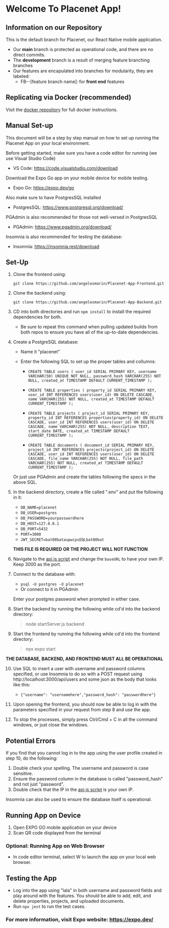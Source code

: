 # Welcome To Placenet App!

## Information on our Repository
This is the default branch for Placenet, our React Native mobile application. 
   * Our **main** branch is protected as operational code, and there are no direct commits.
   * The **development** branch is a result of merging feature branching branches
   * Our features are encapulated into branches for modularity, they are labeled:
     * FB--[feature branch name]: for **front end** features

## Replicating via Docker (recommended)

Visit the [docker repository](https://github.com/angelesmarin/PlacenetDocker) for full docker instructions.

## Manual Set-up
This document will be a step by step manual on how to set up running the Placenet App on your local environment. 

Before getting started, make sure you have a code editor for running (we use Visual Studio Code)
- VS Code: https://code.visualstudio.com/download

Download the Expo Go app on your mobile device for mobile testing.
- Expo Go: https://expo.dev/go

Also make sure to have PostgresSQL installed
- PostgresSQL: https://www.postgresql.org/download/

PGAdmin is also recommended for those not well-versed in PostgresSQL
- PGAdmin: https://www.pgadmin.org/download/

Insomnia is also recommended for testing the database:
- Insomnia: https://insomnia.rest/download 

## Set-Up

1. Clone the frontend using: 

   `git clone https://github.com/angelesmarin/Placenet-App-Frontend.git`

2. Clone the backend using:

   `git clone https://github.com/angelesmarin/Placenet-App-Backend.git `

3. CD into both directories and run `npm install` to install the required dependencies for both.
   - Be sure to repeat this command when pulling updated builds from both repos to ensure you have all of the up-to-date dependencies.

5. Create a PostgreSQL database:

    - Name it "placenet"

    - Enter the following SQL to set up the proper tables and collumns:
    
      - `CREATE TABLE users (
      user_id SERIAL PRIMARY KEY,
      username VARCHAR(50) UNIQUE NOT NULL,
      password_hash VARCHAR(255) NOT NULL,
      created_at TIMESTAMP DEFAULT CURRENT_TIMESTAMP
      );`
  
      - `CREATE TABLE properties (
      property_id SERIAL PRIMARY KEY,
      user_id INT REFERENCES users(user_id) ON DELETE CASCADE,
      name VARCHAR(255) NOT NULL,
      created_at TIMESTAMP DEFAULT CURRENT_TIMESTAMP
      );`
  
      - `CREATE TABLE projects (
      project_id SERIAL PRIMARY KEY,
      property_id INT REFERENCES properties(property_id) ON DELETE CASCADE,
      user_id INT REFERENCES users(user_id) ON DELETE CASCADE,
      name VARCHAR(255) NOT NULL,
      description TEXT,
      start_date DATE,
      created_at TIMESTAMP DEFAULT CURRENT_TIMESTAMP
      );`
  
      - `CREATE TABLE documents (
      document_id SERIAL PRIMARY KEY,
      project_id INT REFERENCES projects(project_id) ON DELETE CASCADE,
      user_id INT REFERENCES users(user_id) ON DELETE CASCADE,
      file_name VARCHAR(255) NOT NULL,
      file_path VARCHAR(255) NOT NULL,
      created_at TIMESTAMP DEFAULT CURRENT_TIMESTAMP
      );`

    Or just use PGAdmin and create the tables following the specs in the above SQL.

6. In the backend directory, create a file called ".env" and put the following in it:
    - `DB_NAME=placenet`
    - `DB_USER=postgres`
    - `DB_PASSWORD=yourpasswordhere`
    - `DB_HOST=127.0.0.1`
    - `DB_PORT=5432`
    - `PORT=3000`
    - `JWT_SECRET=bat00bataupwcpsEQLbat00bat`

    **THIS FILE IS REQUIRED OR THE PROJECT WILL NOT FUNCTION**

7. Navigate to the [api.js script](https://github.com/angelesmarin/Placenet-App-Frontend/blob/development/API/api.js) and change the `baseURL` to have your own IP. Keep 3000 as the port. 

8. Connect to the database with:

    - `psql -U postgres -d placenet`
    - Or connect to it in PGAdmin

    Enter your postgres password when prompted in either case.

9. Start the backend by running the following while cd'd into the backend directory:

    > node startServer.js backend

10. Start the frontend by running the following while cd'd into the frontend directory:

    > npx expo start

**THE DATABASE, BACKEND, AND FRONTEND MUST ALL BE OPERATIONAL**

10. Use SQL to insert a user with username and password columns specified, or use Insomnia to do so with a POST request using http://localhost:3000/api/users and some json as the body that looks like this:

    - `{"username": "usernamehere","password_hash": "passwordhere"}`

11. Upon opening the frontend, you should now be able to log in with the parameters specified in your request from step 8 and use the app.

12. To stop the processes, simply press Ctrl/Cmd + C in all the command windows, or just close the windows.

## Potential Errors

If you find that you cannot log in to the app using the user profile created in step 10, do the following:

1. Double check your spelling. The username and password is case sensitive.
2. Ensure the password column in the database is called "password_hash" and not just "password".
3. Double check that the IP in the [api.js script](https://github.com/angelesmarin/Placenet-App-Frontend/blob/development/API/api.js) is your own IP.

Insomnia can also be used to ensure the database itself is operational.

## Running App on Device
1. Open EXPO GO mobile application on your device
2. Scan QR code displayed from the terminal

### Optional: Running App on Web Browser 
   *  In code editor terminal, select W to launch the app on your local web browser.

## Testing the App
  * Log into the app using "lala" in both username and password fields and play around with the features. You should be able to add, edit, and delete properties, projects, and uploaded documents.
  * Run `npx jest` to run the test cases.

### For more information, visit Expo website: https://expo.dev/ 
